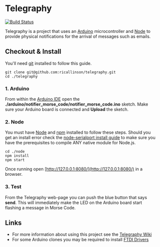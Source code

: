 # Telegraphy

[![Build Status](https://secure.travis-ci.org/ricallinson/telegraphy.png?branch=master)](http://travis-ci.org/ricallinson/telegraphy)

Telegraphy is a project that uses an [Arduino](http://www.arduino.cc/) microcontroller and [Node](http://nodejs.org/) to provide physical notifications for the arrival of messages such as emails.

## Checkout & Install

You'll need [git](http://git-scm.com/) installed to follow this guide.

    git clone git@github.com:ricallinson/telegraphy.git
    cd ./telegraphy

### 1. Arduino

From within the [Arduino IDE](http://arduino.cc/en/main/software) open the __./arduino/notifier_morse_code/notifier_morse_code.ino__ sketch. Make sure your Arduino board is connected and __Upload__ the sketch.

### 2. Node

You must have [Node](http://nodejs.org/) and [npm](https://npmjs.org/) installed to follow these steps. Should you get an install error check the [node-serialport install guide](https://github.com/voodootikigod/node-serialport#to-install) to make sure you have the prerequisites to compile ANY native module for Node.js.

    cd ./node
    npm install
    npm start

Once running open [http://127.0.0.1:8080/](http://127.0.0.1:8080/) in a browser.

### 3. Test

From the Telegraphy web-page you can push the blue button that says __send__. This will immediately make the LED on the Arduino board start flashing a message in Morse Code.

## Links

* For more information about using this project see the [Telegraphy Wiki](https://github.com/ricallinson/telegraphy/wiki/_pages)
* For some Arduino clones you may be required to install [FTDI Drivers](http://www.ftdichip.com/Drivers/VCP.htm)
